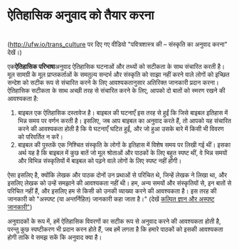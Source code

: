 # ऐतिहासिक अनुवाद को तैयार करना

 #

(http://ufw.io/trans_culture पर दिए गए वीडियो "पवित्रशास्त्र की – संस्कृति का अनुवाद करना" देखें।)

एक**ऐतिहासिक परिभाषा**अनुवाद ऐतिहासिक घटनाओं और तथ्यों को सटीकता के साथ संचारित करती है। मूल सामग्री के मूल प्राप्तकर्ताओं के समतुल्य सन्दर्भ और संस्कृति को साझा नहीं करने वाले लोगों को इच्छित सन्देश को सटीक रूप से संचारित करने के लिए आवश्यकतानुसार अतिरिक्त जानकारी प्रदान करना। ऐतिहासिक सटीकता के साथ अच्छी तरह से संचारित करने के लिए, आपको दो बातों को स्मरण रखने की आवश्यकता है:

1. बाइबल एक ऐतिहासिक दस्तावेज है। बाइबल की घटनाएँ इस तरह से हुईं कि जिसे बाइबल इतिहास में भिन्न समय पर वर्णन करती है। इसलिए, जब आप बाइबल का अनुवाद करते हैं, तो आपको यह संचारित करने की आवश्यकता होती है कि ये घटनाएँ घटित हुईं, और जो हुआ उसके बारे में किसी भी विवरण को परिवर्तित न करें।
1. बाइबल की पुस्तकें एक निश्चित संस्कृति के लोगों के इतिहास में विशेष समय पर लिखी गई थीं। इसका अर्थ यह है कि बाइबल में कुछ बातें जो मूल श्रोताओं और पाठकों के लिए बहुत स्पष्ट थीं, वे भिन्न समयों और विभिन्न संस्कृतियों में बाइबल को पढ़ने वाले लोगों के लिए स्पष्ट नहीं होंगी।

ऐसा इसलिए है, क्योंकि लेखक और पाठक दोनों उन प्रथाओं से परिचित थे, जिन्हें लेखक ने लिखा था, और इसलिए लेखक को उन्हें समझाने की आवश्यकता नहीं थी। हम, अन्य समयों और संस्कृतियों से, इन बातों से परिचित नहीं हैं, और इसलिए हम से किसी को उनकी व्याख्या करने की आवश्यकता है। इस तरह की जानकारी को "अस्पष्ट (या अन्तर्निहित) जानकारी कहा जाता है।" (देखें [कल्पित ज्ञान और अस्पष्ट जानकारी"](../figs-explicit/01.md))

अनुवादकों के रूप में, हमें ऐतिहासिक विवरणों का सटीक रूप से अनुवाद करने की आवश्यकता होती है, परन्तु कुछ स्पष्टीकरण भी प्रदान करन होते हैं, जब हमें लगता है कि हमारे पाठकों को इसकी आवश्यकता होगी ताकि वे समझ सकें कि अनुवाद क्या है।
